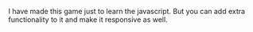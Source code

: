I have made this game just to learn the javascript. But you can add extra functionality to it and make it responsive as well.
